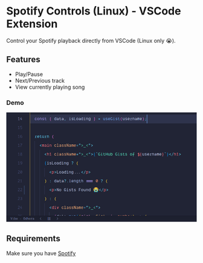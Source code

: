 # Spotify Controls (Linux) - VSCode Extension

Control your Spotify playback directly from VSCode (Linux only 😭).

## Features

- Play/Pause
- Next/Previous track
- View currently playing song

### Demo
![Demo](/assets/demo.png)

## Requirements

Make sure you have [Spotify](https://flathub.org/apps/com.spotify.Client)
